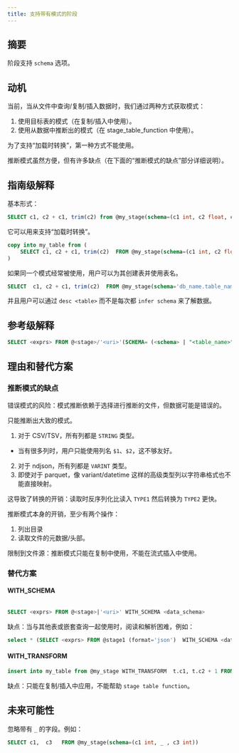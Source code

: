 ```yaml
---
title: 支持带有模式的阶段
---
```


## 摘要

阶段支持 `schema` 选项。

## 动机

当前，当从文件中查询/复制/插入数据时，我们通过两种方式获取模式：

1. 使用目标表的模式（在复制/插入中使用）。
2. 使用从数据中推断出的模式（在 stage_table_function 中使用）。

为了支持“加载时转换”，第一种方式不能使用。

推断模式虽然方便，但有许多缺点（在下面的“推断模式的缺点”部分详细说明）。

## 指南级解释

基本形式：

```sql
SELECT c1, c2 + c1, trim(c2) from @my_stage(schema=(c1 int, c2 float, c3 string))
```

它可以用来支持“加载时转换”。

```sql
copy into my_table from (
    SELECT c1, c2 + c1, trim(c2)  FROM @my_stage(schema=(c1 int, c2 float, c3 string))
)
```

如果同一个模式经常被使用，用户可以为其创建表并使用表名。

```sql
SELECT  c1, c2 + c1, trim(c2)  FROM @my_stage(schema='db_name.table_name')
```

并且用户可以通过 `desc <table>` 而不是每次都 `infer schema` 来了解数据。

## 参考级解释

```sql
SELECT <exprs> FROM @<stage>/'<uri>'(SCHEMA= (<schema> | "<table_name>"), ..)
```

## 理由和替代方案

### 推断模式的缺点

错误模式的风险：模式推断依赖于选择进行推断的文件，但数据可能是错误的。

只能推断出大致的模式。

1. 对于 CSV/TSV，所有列都是 `STRING` 类型。
  - 当有很多列时，用户只能使用列名 `$1`、`$2`，这不够友好。
2. 对于 ndjson，所有列都是 `VARINT` 类型。
3. 即使对于 parquet，像 variant/datetime 这样的高级类型列以字符串格式也不能直接映射。

这导致了转换的开销：读取时反序列化比读入 `TYPE1` 然后转换为 `TYPE2` 更快。

推断模式本身的开销，至少有两个操作：

1. 列出目录
2. 读取文件的元数据/头部。

限制到文件源：推断模式只能在复制中使用，不能在流式插入中使用。

### 替代方案

#### WITH_SCHEMA 

```sql

SELECT <exprs> FROM @<stage>|'<uri>' WITH_SCHEMA <data_schema> 
```

缺点：当与其他表或嵌套查询一起使用时，阅读和解析困难，例如：

```sql
select * (SELECT <exprs> FROM @stage1 (format='json')  WITH_SCHEMA <data_schema> t) join my_table2
```

#### WITH_TRANSFORM

```sql
insert into my_table from @my_stage WITH_TRANSFORM  t.c1, t.c2 + 1 FROM t(c1 int, c2 float, c3 string)
```

缺点：只能在复制/插入中应用，不能帮助 `stage table function`。

## 未来可能性

忽略带有 `_` 的字段。例如：

```sql
SELECT c1,  c3   FROM @my_stage(schema=(c1 int, _ , c3 int))
```